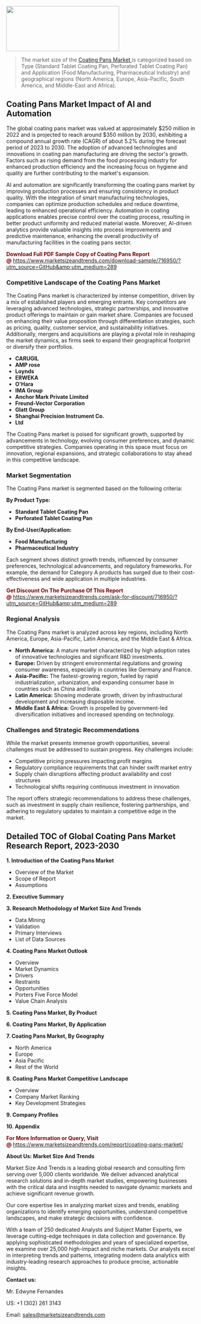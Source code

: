 <img src="https://100x100musica.es/wp-content/uploads/2024/12/Verified-Market-Reports-4-300x120.jpg" alt="" width="300" height="120" class="alignnone size-medium wp-image-100382" /><blockquote><p>The market size of the <a href="https://www.marketsizeandtrends.com/download-sample/716950/?utm_source=GitHub&amp;utm_medium=289" target="_blank">Coating Pans Market </a>is categorized based on Type (Standard Tablet Coating Pan, Perforated Tablet Coating Pan) and Application (Food Manufacturing, Pharmaceutical Industry) and geographical regions (North America, Europe, Asia-Pacific, South America, and Middle-East and Africa).</p></blockquote><p><h2>Coating Pans Market Impact of AI and Automation</h2><p>The global coating pans market was valued at approximately $250 million in 2022 and is projected to reach around $350 million by 2030, exhibiting a compound annual growth rate (CAGR) of about 5.2% during the forecast period of 2023 to 2030. The adoption of advanced technologies and innovations in coating pan manufacturing are driving the sector's growth. Factors such as rising demand from the food processing industry for enhanced production efficiency and the increasing focus on hygiene and quality are further contributing to the market's expansion.</p><p>AI and automation are significantly transforming the coating pans market by improving production processes and ensuring consistency in product quality. With the integration of smart manufacturing technologies, companies can optimize production schedules and reduce downtime, leading to enhanced operational efficiency. Automation in coating applications enables precise control over the coating process, resulting in better product uniformity and reduced material waste. Moreover, AI-driven analytics provide valuable insights into process improvements and predictive maintenance, enhancing the overall productivity of manufacturing facilities in the coating pans sector.</p></p><p><strong><span style="color: #800000;">Download Full PDF Sample Copy of Coating Pans Report @</span>&nbsp;</strong><a href="https://www.marketsizeandtrends.com/download-sample/716950/?utm_source=GitHub&amp;utm_medium=289">https://www.marketsizeandtrends.com/download-sample/716950/?utm_source=GitHub&amp;utm_medium=289</a></p><h3>Competitive Landscape of the Coating Pans Market</h3><p>The Coating Pans market is characterized by intense competition, driven by a mix of established players and emerging entrants. Key competitors are leveraging advanced technologies, strategic partnerships, and innovative product offerings to maintain or gain market share. Companies are focused on enhancing their value proposition through differentiation strategies, such as pricing, quality, customer service, and sustainability initiatives. Additionally, mergers and acquisitions are playing a pivotal role in reshaping the market dynamics, as firms seek to expand their geographical footprint or diversify their portfolios.</p><p><strong><p><ul><li>CARUGIL </li><li> AMP rose </li><li> Loynds </li><li> ERWEKA </li><li> O'Hara </li><li> IMA Group </li><li> Anchor Mark Private Limited </li><li> Freund-Vector Corporation </li><li> Glatt Group </li><li> Shanghai Precision Instrument Co. </li><li> Ltd</p></li></ul></p></strong></p><p>The Coating Pans market is poised for significant growth, supported by advancements in technology, evolving consumer preferences, and dynamic competitive strategies. Companies operating in this space must focus on innovation, regional expansions, and strategic collaborations to stay ahead in this competitive landscape.</p><h3>Market Segmentation</h3><p>The Coating Pans market is segmented based on the following criteria:</p><p><strong>By Product Type:</strong></p><p><strong><p><ul><li>Standard Tablet Coating Pan </li><li> Perforated Tablet Coating Pan</p></li></ul></p></strong></p><p><strong>By End-User/Application:</strong></p><p><strong><p><ul><li>Food Manufacturing </li><li> Pharmaceutical Industry</p></li></ul></p></strong></p><p>Each segment shows distinct growth trends, influenced by consumer preferences, technological advancements, and regulatory frameworks. For example, the demand for Category A products has surged due to their cost-effectiveness and wide application in multiple industries.</p><p><strong><span style="color: #800000;">Get Discount On The Purchase Of This Report @&nbsp;</span></strong><a href="https://www.marketsizeandtrends.com/ask-for-discount/716950/?utm_source=GitHub&amp;utm_medium=289">https://www.marketsizeandtrends.com/ask-for-discount/716950/?utm_source=GitHub&amp;utm_medium=289</a></p><h3>Regional Analysis</h3><p>The Coating Pans market is analyzed across key regions, including North America, Europe, Asia-Pacific, Latin America, and the Middle East &amp; Africa.</p><ul><li><strong>North America:</strong> A mature market characterized by high adoption rates of innovative technologies and significant R&amp;D investments.</li><li><strong>Europe:</strong> Driven by stringent environmental regulations and growing consumer awareness, especially in countries like Germany and France.</li><li><strong>Asia-Pacific:</strong> The fastest-growing region, fueled by rapid industrialization, urbanization, and expanding consumer base in countries such as China and India.</li><li><strong>Latin America:</strong> Showing moderate growth, driven by infrastructural development and increasing disposable income.</li><li><strong>Middle East &amp; Africa:</strong> Growth is propelled by government-led diversification initiatives and increased spending on technology.</li></ul><h3>Challenges and Strategic Recommendations</h3><p>While the market presents immense growth opportunities, several challenges must be addressed to sustain progress. Key challenges include:</p><ul><li>Competitive pricing pressures impacting profit margins</li><li>Regulatory compliance requirements that can hinder swift market entry</li><li>Supply chain disruptions affecting product availability and cost structures</li><li>Technological shifts requiring continuous investment in innovation</li></ul><p>The report offers strategic recommendations to address these challenges, such as investment in supply chain resilience, fostering partnerships, and adhering to regulatory updates to maintain a competitive edge in the market.</p><h2>Detailed TOC of Global Coating Pans Market Research Report, 2023-2030</h2><p><strong>1. Introduction of the Coating Pans Market</strong></p><ul><li>Overview of the Market</li><li>Scope of Report</li><li>Assumptions&nbsp;</li></ul><p><strong>2. Executive Summary</strong></p><p><strong>3. Research Methodology of <strong>Market Size And Trends</strong></strong></p><ul><li>Data Mining</li><li>Validation</li><li>Primary Interviews</li><li>List of Data Sources&nbsp;</li></ul><p><strong>4. Coating Pans Market Outlook</strong></p><ul><li>Overview</li><li>Market Dynamics</li><li>Drivers</li><li>Restraints</li><li>Opportunities</li><li>Porters Five Force Model</li><li>Value Chain Analysis&nbsp;</li></ul><p><strong>5. Coating Pans Market, By Product</strong></p><p><strong>6. Coating Pans Market, By Application</strong></p><p><strong>7. Coating Pans Market, By Geography</strong></p><ul><li>North America</li><li>Europe</li><li>Asia Pacific</li><li>Rest of the World&nbsp;</li></ul><p><strong>8. Coating Pans Market Competitive Landscape</strong></p><ul><li>Overview</li><li>Company Market Ranking</li><li>Key Development Strategies&nbsp;</li></ul><p><strong>9. Company Profiles</strong></p><p><strong>10. Appendix</strong></p><p><strong><span style="color: #800000;">For More Information or Query, Visit @&nbsp;</span></strong><a href="https://www.marketsizeandtrends.com/report/coating-pans-market/">https://www.marketsizeandtrends.com/report/coating-pans-market/</a></p><p></p><p><strong>About Us:&nbsp;Market Size And Trends</strong></p><p>Market Size And Trends&nbsp;is a leading global research and consulting firm serving over 5,000 clients worldwide. We deliver advanced analytical research solutions and in-depth market studies, empowering businesses with the critical data and insights needed to navigate dynamic markets and achieve significant revenue growth.</p><p>Our core expertise lies in analyzing market sizes and trends, enabling organizations to identify emerging opportunities, understand competitive landscapes, and make strategic decisions with confidence.</p><p>With a team of 250 dedicated Analysts and Subject Matter Experts, we leverage cutting-edge techniques in data collection and governance. By applying sophisticated methodologies and years of specialized expertise, we examine over 25,000 high-impact and niche markets. Our analysts excel in interpreting trends and patterns, integrating modern data analytics with industry-leading research approaches to produce precise, actionable insights.</p><p><strong>Contact us:</strong></p><p>Mr. Edwyne Fernandes</p><p>US: +1 (302) 261 3143</p><p>Email: <a href="mailto:sales@marketsizeandtrends.com">sales@marketsizeandtrends.com</a>&nbsp;</p>
